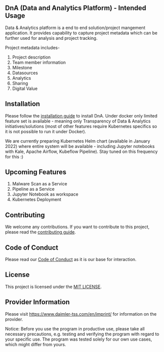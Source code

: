 <!-- SPDX-License-Identifier: MIT -->

## DnA (Data and Analytics Platform) - Intended Usage

Data & Analytics platform is a end to end solution/project mangement application. It provides capability to capture project metadata which can be further used for analysis and project tracking.

Project metadata includes-

1. Project description
2. Team member information
3. Milestone
4. Datasources
5. Analytics
6. Sharing
7. Digital Value

## Installation

Please follow the [installation guide](./docs/SETUP-DOCKER-COMPOSE.md) to install DnA. Under docker only limited feature set is available - meaning only Transparency of Data & Analytics initiatives/solutions (most of other features require Kubernetes specifics so it is not possible to run it under Docker).

We are currently preparing Kubernetes Helm chart (available in January 2022) where entire system will be available - including Jupyter notebooks with Kale, Apache Airflow, Kubeflow Pipeline). Stay tuned on this frequency for this :)

## Upcoming Features

1. Malware Scan as a Service
2. Pipeline as a Service
3. Jupyter Notebook as workspace
4. Kubernetes Deployment

## Contributing

We welcome any contributions.
If you want to contribute to this project, please read the [contributing guide](CONTRIBUTING.md).

## Code of Conduct

Please read our [Code of Conduct](https://github.com/Daimler/daimler-foss/blob/master/CODE_OF_CONDUCT.md) as it is our base for interaction.

## License

This project is licensed under the [MIT LICENSE](LICENSE).

## Provider Information

Please visit <https://www.daimler-tss.com/en/imprint/> for information on the provider.

Notice: Before you use the program in productive use, please take all necessary precautions,
e.g. testing and verifying the program with regard to your specific use.
The program was tested solely for our own use cases, which might differ from yours.
